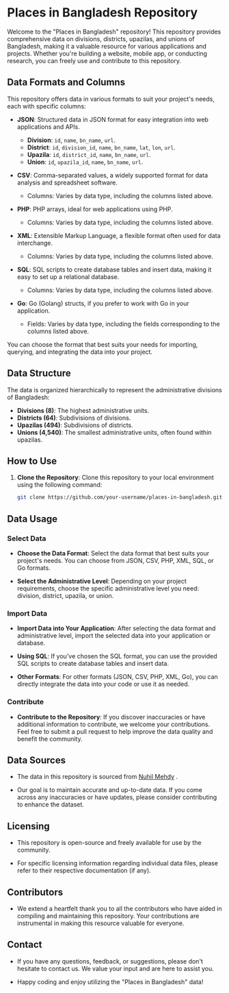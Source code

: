 # Places in Bangladesh Repository

Welcome to the "Places in Bangladesh" repository! This repository provides comprehensive data on divisions, districts, upazilas, and unions of Bangladesh, making it a valuable resource for various applications and projects. Whether you're building a website, mobile app, or conducting research, you can freely use and contribute to this repository.

## Data Formats and Columns

This repository offers data in various formats to suit your project's needs, each with specific columns:

- **JSON**: Structured data in JSON format for easy integration into web applications and APIs.
  - **Division**: `id`, `name`, `bn_name`, `url`.
  - **District**: `id`, `division_id`, `name`, `bn_name`, `lat`, `lon`, `url`.
  - **Upazila**: `id`, `district_id`, `name`, `bn_name`, `url`.
  - **Union**: `id`, `upazila_id`, `name`, `bn_name`, `url`.

- **CSV**: Comma-separated values, a widely supported format for data analysis and spreadsheet software.
  - Columns: Varies by data type, including the columns listed above.

- **PHP**: PHP arrays, ideal for web applications using PHP.
  - Columns: Varies by data type, including the columns listed above.

- **XML**: Extensible Markup Language, a flexible format often used for data interchange.
  - Columns: Varies by data type, including the columns listed above.

- **SQL**: SQL scripts to create database tables and insert data, making it easy to set up a relational database.
  - Columns: Varies by data type, including the columns listed above.

- **Go**: Go (Golang) structs, if you prefer to work with Go in your application.
  - Fields: Varies by data type, including the fields corresponding to the columns listed above.

You can choose the format that best suits your needs for importing, querying, and integrating the data into your project.

## Data Structure

The data is organized hierarchically to represent the administrative divisions of Bangladesh:

- **Divisions (8)**: The highest administrative units.
- **Districts (64)**: Subdivisions of divisions.
- **Upazilas (494)**: Subdivisions of districts.
- **Unions (4,540)**: The smallest administrative units, often found within upazilas.

## How to Use

1. **Clone the Repository**: Clone this repository to your local environment using the following command:

   ```bash
   git clone https://github.com/your-username/places-in-bangladesh.git

## Data Usage

### Select Data

- **Choose the Data Format**: Select the data format that best suits your project's needs. You can choose from JSON, CSV, PHP, XML, SQL, or Go formats.

- **Select the Administrative Level**: Depending on your project requirements, choose the specific administrative level you need: division, district, upazila, or union.

### Import Data

- **Import Data into Your Application**: After selecting the data format and administrative level, import the selected data into your application or database.

- **Using SQL**: If you've chosen the SQL format, you can use the provided SQL scripts to create database tables and insert data.

- **Other Formats**: For other formats (JSON, CSV, PHP, XML, Go), you can directly integrate the data into your code or use it as needed.

### Contribute

- **Contribute to the Repository**: If you discover inaccuracies or have additional information to contribute, we welcome your contributions. Feel free to submit a pull request to help improve the data quality and benefit the community.

## Data Sources

- The data in this repository is sourced from [Nuhil Mehdy](https://nuhil.net) .

- Our goal is to maintain accurate and up-to-date data. If you come across any inaccuracies or have updates, please consider contributing to enhance the dataset.

## Licensing

- This repository is open-source and freely available for use by the community.

- For specific licensing information regarding individual data files, please refer to their respective documentation (if any).

## Contributors

- We extend a heartfelt thank you to all the contributors who have aided in compiling and maintaining this repository. Your contributions are instrumental in making this resource valuable for everyone.

## Contact

- If you have any questions, feedback, or suggestions, please don't hesitate to contact us. We value your input and are here to assist you.

- Happy coding and enjoy utilizing the "Places in Bangladesh" data!
